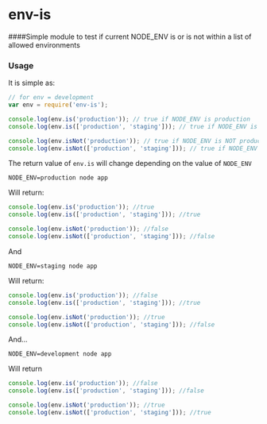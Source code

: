 env-is
=====================
####Simple module to test if current NODE_ENV is or is not within a list of allowed environments 

### Usage

It is simple as:

```js
// for env = development
var env = require('env-is');

console.log(env.is('production')); // true if NODE_ENV is production
console.log(env.is(['production', 'staging'])); // true if NODE_ENV is production or staging

console.log(env.isNot('production')); // true if NODE_ENV is NOT production
console.log(env.isNot(['production', 'staging'])); // true if NODE_ENV is NOT production or staging
```

The return value of `env.is` will change depending on the value of `NODE_ENV` 

```
NODE_ENV=production node app
```
Will return:
```js
console.log(env.is('production')); //true
console.log(env.is(['production', 'staging'])); //true

console.log(env.isNot('production')); //false
console.log(env.isNot(['production', 'staging'])); //false
```
And
```
NODE_ENV=staging node app
```
Will return:
```js
console.log(env.is('production')); //false
console.log(env.is(['production', 'staging'])); //true

console.log(env.isNot('production')); //true
console.log(env.isNot(['production', 'staging'])); //false
```
And...
```
NODE_ENV=development node app
```
Will return
```js
console.log(env.is('production')); //false
console.log(env.is(['production', 'staging'])); //false

console.log(env.isNot('production')); //true
console.log(env.isNot(['production', 'staging'])); //true
```
